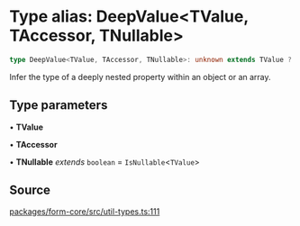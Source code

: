# Type alias: DeepValue\<TValue, TAccessor, TNullable\>

```ts
type DeepValue<TValue, TAccessor, TNullable>: unknown extends TValue ? TValue : TValue extends ReadonlyArray<any> ? TAccessor extends `[${infer TBrackets}].${infer TAfter}` ? DeepValue<DeepValue<TValue, TBrackets>, TAfter> : TAccessor extends `[${infer TBrackets}]` ? DeepValue<TValue, TBrackets> : TAccessor extends keyof TValue ? TValue[TAccessor] : TValue[TAccessor & number] : TValue extends Record<string | number, any> ? TAccessor extends `${infer TBefore}[${infer TEverythingElse}` ? DeepValue<DeepValue<TValue, TBefore>, `[${TEverythingElse}`> : TAccessor extends `[${infer TBrackets}]` ? DeepValue<TValue, TBrackets> : TAccessor extends `${infer TBefore}.${infer TAfter}` ? DeepValue<DeepValue<TValue, TBefore>, TAfter> : TAccessor extends string ? TNullable extends true ? Nullable<TValue[TAccessor]> : TValue[TAccessor] : never : never;
```

Infer the type of a deeply nested property within an object or an array.

## Type parameters

• **TValue**

• **TAccessor**

• **TNullable** *extends* `boolean` = `IsNullable`\<`TValue`\>

## Source

[packages/form-core/src/util-types.ts:111](https://github.com/TanStack/form/blob/15a69d908f9285338889d60e93b689d265e4136c/packages/form-core/src/util-types.ts#L111)
